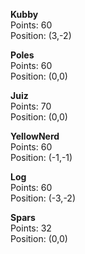 **Kubby**  
Points: 60  
Position: (3,-2)

**Poles**  
Points: 60  
Position: (0,0)

**Juiz**  
Points: 70  
Position: (0,0)

**YellowNerd**  
Points: 60  
Position: (-1,-1)

**Log**  
Points: 60  
Position: (-3,-2)

**Spars**  
Points: 32  
Position: (0,0)
